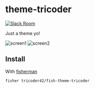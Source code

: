 # theme-tricoder

[![Slack Room][slack-badge]][slack-link]

Just a theme yo!

![screen1]
![screen2]

## Install

With [fisherman]

```
fisher tricoder42/fish-theme-tricoder
```

[slack-link]: https://fisherman-wharf.herokuapp.com
[slack-badge]: https://fisherman-wharf.herokuapp.com/badge.svg
[fisherman]: https://github.com/fisherman/fisherman
[screen1]: https://user-images.githubusercontent.com/827862/30267653-8ca912b8-96e3-11e7-841d-1c785d4b0a2a.png
[screen2]:
https://user-images.githubusercontent.com/827862/30267654-8cb30142-96e3-11e7-99cd-b401315267af.png
